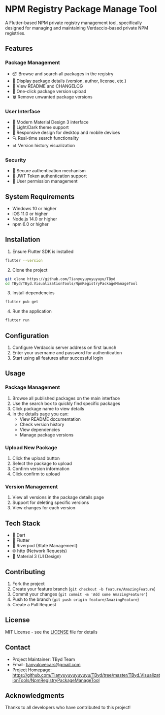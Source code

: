 # NPM Registry Package Manage Tool

A Flutter-based NPM private registry management tool, specifically designed for managing and maintaining Verdaccio-based private NPM registries.

## Features

### Package Management
- 📦 Browse and search all packages in the registry
- 🔄 Display package details (version, author, license, etc.)
- 📝 View README and CHANGELOG
- 🚀 One-click package version upload
- 🗑️ Remove unwanted package versions

### User Interface
- 🎨 Modern Material Design 3 interface
- 🌙 Light/Dark theme support
- 📱 Responsive design for desktop and mobile devices
- 🔍 Real-time search functionality
- 📊 Version history visualization

### Security
- 🔐 Secure authentication mechanism
- 🔑 JWT Token authentication support
- 👤 User permission management

## System Requirements

- Windows 10 or higher
- iOS 11.0 or higher
- Node.js 14.0 or higher
- npm 6.0 or higher

## Installation

1. Ensure Flutter SDK is installed
```bash
flutter --version
```

2. Clone the project
```bash
git clone https://github.com/Tianyuyuyuyuyuyu/TByd
cd TByd/TByd.VisualizationTools/NpmRegistryPackageManageTool
```

3. Install dependencies
```bash
flutter pub get
```

4. Run the application
```bash
flutter run
```

## Configuration

1. Configure Verdaccio server address on first launch
2. Enter your username and password for authentication
3. Start using all features after successful login

## Usage

### Package Management
1. Browse all published packages on the main interface
2. Use the search box to quickly find specific packages
3. Click package name to view details
4. In the details page you can:
   - View README documentation
   - Check version history
   - View dependencies
   - Manage package versions

### Upload New Package
1. Click the upload button
2. Select the package to upload
3. Confirm version information
4. Click confirm to upload

### Version Management
1. View all versions in the package details page
2. Support for deleting specific versions
3. View changes for each version

## Tech Stack

- 🎯 Dart
- 💙 Flutter
- 🔄 Riverpod (State Management)
- 🌐 http (Network Requests)
- 🎨 Material 3 (UI Design)

## Contributing

1. Fork the project
2. Create your feature branch (`git checkout -b feature/AmazingFeature`)
3. Commit your changes (`git commit -m 'Add some AmazingFeature'`)
4. Push to the branch (`git push origin feature/AmazingFeature`)
5. Create a Pull Request

## License

MIT License - see the [LICENSE](LICENSE) file for details

## Contact

- Project Maintainer: TByd Team
- Email: tianyulovecars@gmail.com
- Project Homepage: https://github.com/Tianyuyuyuyuyuyu/TByd/tree/master/TByd.VisualizationTools/NpmRegistryPackageManageTool

## Acknowledgments

Thanks to all developers who have contributed to this project! 